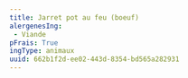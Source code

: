 ```yaml
---
title: Jarret pot au feu (boeuf)
alergenesIng:
 - Viande
pFrais: True
ingType: animaux
uuid: 662b1f2d-ee02-443d-8354-bd565a282931
---
```

